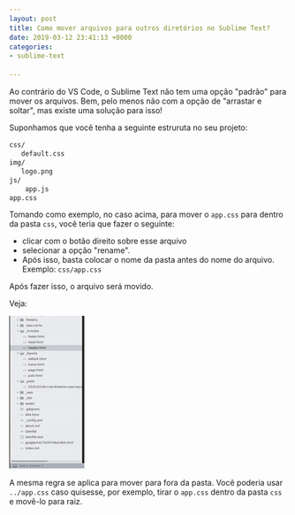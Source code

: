 ```yaml
---
layout: post
title: Como mover arquivos para outros diretórios no Sublime Text?
date: 2019-03-12 23:41:13 +0000
categories:
- sublime-text

---
```

Ao contrário do VS Code, o Sublime Text não tem uma opção "padrão" para mover os arquivos. Bem, pelo menos não com a opção de "arrastar e soltar", mas existe uma solução para isso!

Suponhamos que você tenha a seguinte estruruta no seu projeto:

    css/
       default.css
    img/
       logo.png
    js/
    	app.js
    app.css

Tomando como exemplo, no caso acima, para mover o `app.css` para dentro da pasta `css`, você teria que fazer o seguinte:

* clicar com o botão direito sobre esse arquivo
* selecionar a opção "rename".
* Após isso, basta colocar o nome da pasta antes do nome do arquivo. Exemplo: `css/app.css`

Após fazer isso, o arquivo será movido.

Veja:

![Sublime text movendo arquivos](/uploads/sublime-text-mover-arquivo.gif)

A mesma regra se aplica para mover para fora da pasta. Você poderia usar `../app.css` caso quisesse, por exemplo, tirar o `app.css` dentro da pasta `css` e movê-lo para raiz.